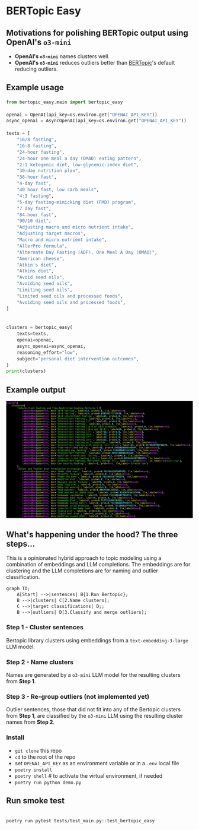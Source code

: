 # BERTopic Easy

## Motivations for polishing BERTopic output using OpenAI's `o3-mini`

-   **OpenAI's `o3-mini`** names clusters well.
-   **OpenAI's `o3-mini`** reduces outliers better than [BERTopic](https://maartengr.github.io/BERTopic/index.html)'s default reducing outliers.

## Example usage

```python
from bertopic_easy.main import bertopic_easy

openai = OpenAI(api_key=os.environ.get("OPENAI_API_KEY"))
async_openai = AsyncOpenAI(api_key=os.environ.get("OPENAI_API_KEY"))

texts = [
    "16/8 fasting",
    "16:8 fasting",
    "24-hour fasting",
    "24-hour one meal a day (OMAD) eating pattern",
    "2:1 ketogenic diet, low-glycemic-index diet",
    "30-day nutrition plan",
    "36-hour fast",
    "4-day fast",
    "40 hour fast, low carb meals",
    "4:3 fasting",
    "5-day fasting-mimicking diet (FMD) program",
    "7 day fast",
    "84-hour fast",
    "90/10 diet",
    "Adjusting macro and micro nutrient intake",
    "Adjusting target macros",
    "Macro and micro nutrient intake",
    "AllerPro formula",
    "Alternate Day Fasting (ADF), One Meal A Day (OMAD)",
    "American cheese",
    "Atkin's diet",
    "Atkins diet",
    "Avoid seed oils",
    "Avoiding seed oils",
    "Limiting seed oils",
    "Limited seed oils and processed foods",
    "Avoiding seed oils and processed foods",
]


clusters = bertopic_easy(
    texts=texts,
    openai=openai,
    async_openai=async_openai,
    reasoning_effort="low",
    subject="personal diet intervention outcomes",
)
print(clusters)
```

## Example output

![pytest output](images/polished_clusters.png)

## What's happening under the hood? The three steps...

This is a opinionated hybrid approach to topic modeling using a combination of
embeddings and LLM completions. The embeddings are for clustering and the LLM
completions are for naming and outlier classification.

```mermaid
graph TD;
    A[Start] -->|sentences| B{1.Run Bertopic};
    B -->|clusters| C[2.Name clusters];
    C -->|target classifications| D;;
    B -->|outliers| D[3.Classify and merge outliers];
```

### Step 1 - Cluster sentences

Bertopic library clusters using embeddings from a `text-embedding-3-large` LLM model.

### Step 2 - Name clusters

Names are generated by a `o3-mini` LLM model for the resulting clusters from **Step 1**.

### Step 3 - Re-group outliers (not implemented yet)

Outlier sentences, those that did not fit into any of the Bertopic clusters
from **Step 1**, are classified by the `o3-mini` LLM using the resulting
cluster names from **Step 2**.

### Install

-   `git clone` this repo
-   `cd` to the root of the repo
-   set `OPENAI_API_KEY` as an environment variable or in a `.env` local file
-   `poetry install`
-   `poetry shell` # to activate the virtual environment, if needed
-   `poetry run python demo.py`

## Run smoke test

```shell

poetry run pytest tests/test_main.py::test_bertopic_easy
```
